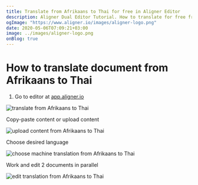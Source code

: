 ```yaml
---
title: Translate from Afrikaans to Thai for free in Aligner Editor
description: Aligner Dual Editor Tutorial. How to translate for free from Afrikaans to Thai. Aligner is multilingual document management platform. 
ogImage: "https://www.aligner.io/images/aligner-logo.png"
date: 2020-05-06T07:09:21+03:00
image: ../images/aligner-logo.png
onBlog: true
---
```


# How to translate document from Afrikaans to Thai

1. Go to editor at [app.aligner.io](https://app.aligner.io "Aligner App web page")

![translate from Afrikaans to Thai](../aligner-blank-editor.png "translate from Afrikaans to Thai")

Copy-paste content or upload content

![upload content from Afrikaans to Thai](../aligner-uploaded-document.png "upload content from Afrikaans to Thai")

Choose desired language

![choose machine translation from Afrikaans to Thai](../aligner-language-dropdown.png "choose machine translation from Afrikaans to Thai")

Work and edit 2 documents in parallel

![edit translation from Afrikaans to Thai](../aligner-double-sitded-editor.png "edit translation from Afrikaans to Thai")

